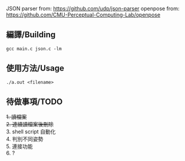 JSON parser from: https://github.com/udp/json-parser
openpose from: https://github.com/CMU-Perceptual-Computing-Lab/openpose

編譯/Building
-
`gcc main.c json.c -lm`

使用方法/Usage
-
`./a.out <filename>`

待做事項/TODO
-
~~1. 讀檔案~~<br >
~~2. 連續讀檔案後刪除~~<br >
3. shell script 自動化<br >
4. 判別不同姿勢<br >
5. 連接功能<br >
6. ?